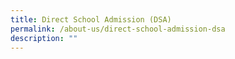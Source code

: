 ```yaml
---
title: Direct School Admission (DSA)
permalink: /about-us/direct-school-admission-dsa
description: ""
---
```

